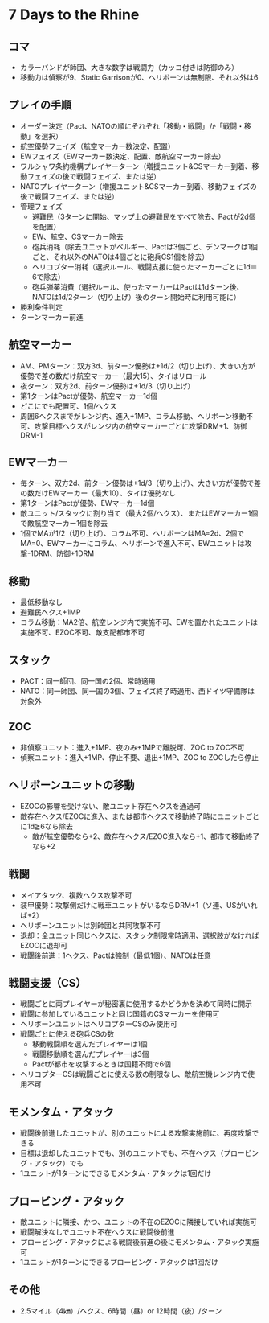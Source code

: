 # 7 Days to the Rhine

## コマ
- カラーバンドが師団、大きな数字は戦闘力（カッコ付きは防御のみ）
- 移動力は偵察が9、Static Garrisonが0、ヘリボーンは無制限、それ以外は6

## プレイの手順
- オーダー決定（Pact、NATOの順にそれぞれ「移動・戦闘」か「戦闘・移動」を選択）
- 航空優勢フェイズ（航空マーカー数決定、配置）
- EWフェイズ（EWマーカー数決定、配置、敵航空マーカー除去）
- ワルシャワ条約機構プレイヤーターン（増援ユニット&CSマーカー到着、移動フェイズの後で戦闘フェイズ、または逆）
- NATOプレイヤーターン（増援ユニット&CSマーカー到着、移動フェイズの後で戦闘フェイズ、または逆）
- 管理フェイズ
  - 避難民（3ターンに開始、マップ上の避難民をすべて除去、Pactが2d個を配置）
  - EW、航空、CSマーカー除去
  - 砲兵消耗（除去ユニットがベルギー、Pactは3個ごと、デンマークは1個ごと、それ以外のNATOは4個ごとに砲兵CS1個を除去）
  - ヘリコプター消耗（選択ルール、戦闘支援に使ったマーカーごとに1d＝6で除去）
  - 砲兵弾薬消費（選択ルール、使ったマーカーはPactは1dターン後、NATOは1d/2ターン（切り上げ）後のターン開始時に利用可能に）
- 勝利条件判定
- ターンマーカー前進

## 航空マーカー
- AM、PMターン：双方3d、前ターン優勢は+1d/2（切り上げ）、大きい方が優勢で差の数だけ航空マーカー（最大15）、タイはリロール
- 夜ターン：双方2d、前ターン優勢は+1d/3（切り上げ）
- 第1ターンはPactが優勢、航空マーカー1d個
- どこにでも配置可、1個/ヘクス
- 周囲6ヘクスまでがレンジ内、進入+1MP、コラム移動、ヘリボーン移動不可、攻撃目標ヘクスがレンジ内の航空マーカーごとに攻撃DRM+1、防御DRM-1

## EWマーカー
- 毎ターン、双方2d、前ターン優勢は+1d/3（切り上げ）、大きい方が優勢で差の数だけEWマーカー（最大10）、タイは優勢なし
- 第1ターンはPactが優勢、EWマーカー1d個
- 敵ユニット/スタックに割り当て（最大2個/ヘクス）、またはEWマーカー1個で敵航空マーカー1個を除去
- 1個でMAが1/2（切り上げ）、コラム不可、ヘリボーンはMA=2d、2個でMA=0、EWマーカーにコラム、ヘリボーンで進入不可、EWユニットは攻撃-1DRM、防御+1DRM

## 移動
- 最低移動なし
- 避難民ヘクス+1MP
- コラム移動：MA2倍、航空レンジ内で実施不可、EWを置かれたユニットは実施不可、EZOC不可、敵支配都市不可

## スタック
- PACT：同一師団、同一国の2個、常時適用
- NATO：同一師団、同一国の3個、フェイズ終了時適用、西ドイツ守備隊は対象外

## ZOC
- 非偵察ユニット：進入+1MP、夜のみ+1MPで離脱可、ZOC to ZOC不可
- 偵察ユニット：進入+1MP、停止不要、退出+1MP、ZOC to ZOCしたら停止

## ヘリボーンユニットの移動
- EZOCの影響を受けない、敵ユニット存在ヘクスを通過可
- 敵存在ヘクス/EZOCに進入、または都市ヘクスで移動終了時にユニットごとに1d≧6なら除去
  - 敵が航空優勢なら+2、敵存在ヘクス/EZOC進入なら+1、都市で移動終了なら+2

## 戦闘
- メイアタック、複数ヘクス攻撃不可
- 装甲優勢：攻撃側だけに戦車ユニットがいるならDRM+1（ソ連、USがいれば+2）
- ヘリボーンユニットは別師団と共同攻撃不可
- 退却：全ユニット同じヘクスに、スタック制限常時適用、選択肢がなければEZOCに退却可
- 戦闘後前進：1ヘクス、Pactは強制（最低1個）、NATOは任意

## 戦闘支援（CS）
- 戦闘ごとに両プレイヤーが秘密裏に使用するかどうかを決めて同時に開示
- 戦闘に参加しているユニットと同じ国籍のCSマーカーを使用可
- ヘリボーンユニットはヘリコプターCSのみ使用可
- 戦闘ごとに使える砲兵CSの数
  - 移動戦闘順を選んだプレイヤーは1個
  - 戦闘移動順を選んだプレイヤーは3個
  - Pactが都市を攻撃するときは国籍不問で6個
- ヘリコプターCSは戦闘ごとに使える数の制限なし、敵航空機レンジ内で使用不可

## モメンタム・アタック
- 戦闘後前進したユニットが、別のユニットによる攻撃実施前に、再度攻撃できる
- 目標は退却したユニットでも、別のユニットでも、不在ヘクス（プロービング・アタック）でも
- 1ユニットが1ターンにできるモメンタム・アタックは1回だけ

## プロービング・アタック
- 敵ユニットに隣接、かつ、ユニットの不在のEZOCに隣接していれば実施可
- 戦闘解決なしでユニット不在ヘクスに戦闘後前進
- プロービング・アタックによる戦闘後前進の後にモメンタム・アタック実施可
- 1ユニットが1ターンにできるプロービング・アタックは1回だけ

## その他
- 2.5マイル（4㎞）/ヘクス、6時間（昼）or 12時間（夜）/ターン
